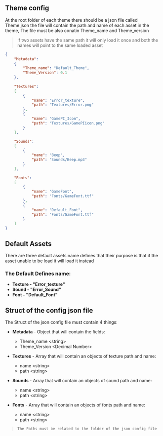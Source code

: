 ## Theme config 
At the root folder of each theme there should be a json file called Theme.json
the file will contain the path and name of each asset in the theme, The file must be also conatin Theme_name and Theme_version
> If two assets have the same path it will only load it once and both the names will point to the same loaded asset

```json
{
    "Metadata":
    {
        "Theme_name": "Default_Theme",
        "Theme_Version": 0.1
    },
    
    "Textures": 
    [
        {
            "name": "Error_texture",
            "path": "Textures/Error.png"
        },
        {
            "name": "GamePI_Icon",
            "path": "Textures/GamePIicon.png"
        }
    ],

    "Sounds":
    [
        {
            "name": "Beep",
            "path": "Sounds/Beep.mp3"
        }
    ],

    "Fonts":
    [
        {
            "name": "GameFont",
            "path": "Fonts/GameFont.ttf"
        },
        {
            "name": "Default_Font",
            "path": "Fonts/GameFont.ttf"
        }
    ]
}
 ```

## Default Assets
There are three default assets name defines that their purpose is that if the asset unable to be load it will load it instead

### The Default Defines name:
* **Texture - "Error_texture"**
* **Sound - "Error_Sound"**
* **Font - "Default_Font"**

## Struct of the config json file
The Struct of the json config file must contain 4 things: <br/>
* **Metadata** - Object that will contain the fields:
    * Theme_name \<string\>
    * Theme_Version \<Decimal Number\>

* **Textures** - Array that will contain an objects of texture path and name:
    * name \<string\>
    * path \<string\>

* **Sounds** - Array that will contain an objects of sound path and name:
    * name \<string\>
    * path \<string\>

* **Fonts** - Array that will contain an objects of fonts path and name:
    * name \<string\>
    * path \<string\>

> `The Paths must be related to the folder of the json config file` 
